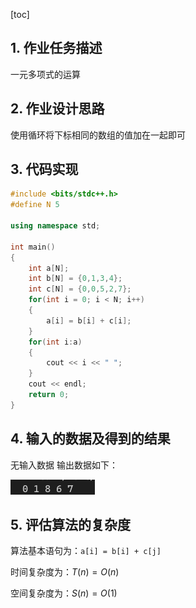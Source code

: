 [toc]

## 1. 作业任务描述

一元多项式的运算

## 2. 作业设计思路

使用循环将下标相同的数组的值加在一起即可

## 3. 代码实现
```c++
#include <bits/stdc++.h>
#define N 5

using namespace std;

int main()
{
    int a[N];
    int b[N] = {0,1,3,4};
    int c[N] = {0,0,5,2,7};
    for(int i = 0; i < N; i++)
    {
        a[i] = b[i] + c[i];
    }
    for(int i:a)
    {
        cout << i << " ";
    }
    cout << endl;
    return 0;
}
```
## 4. 输入的数据及得到的结果

无输入数据
输出数据如下：

![result](result.png)
## 5. 评估算法的复杂度

算法基本语句为：`a[i] = b[i] + c[j]`

时间复杂度为：$T(n) = O(n)$

空间复杂度为：$S(n) = O(1)$
